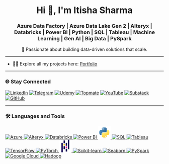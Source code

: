 <h1 align="center">Hi 👋, I'm Itisha Sharma</h1>

<h3 align="center">
  Azure Data Factory | Azure Data Lake Gen 2 | Alteryx | Databricks | Power BI | Python | SQL | Tableau | Machine Learning | Gen AI | Big Data | PySpark
</h3>

<p align="center">
  🚀 Passionate about building data-driven solutions that scale.
</p>

---

- 👩‍💻 Explore all my projects here: <a href="https://itisha89.github.io/" target="_blank">Portfolio</a>

---
### 🌐 Stay Connected

[![LinkedIn](https://img.shields.io/badge/LinkedIn-0077B5?style=flat&logo=linkedin&logoColor=white)](https://www.linkedin.com/in/itishasharmaofficial)
[![Telegram](https://img.shields.io/badge/Telegram-2CA5E0?style=flat&logo=telegram&logoColor=white)](https://t.me/+iouc5h4J0EczMDM1)
[![Udemy](https://img.shields.io/badge/Udemy-A435F0?style=flat&logo=udemy&logoColor=white)](https://www.udemy.com/user/itisha-sharma-2/)
[![Topmate](https://img.shields.io/badge/Topmate-000000?style=flat&logo=data:image/svg+xml;base64,PHN2ZyB3aWR0aD0iMzQiIGhlaWdodD0iMzQiIHZpZXdCb3g9IjAgMCAzNCAzNCIgZmlsbD0ibm9uZSIgeG1sbnM9Imh0dHA6Ly93d3cudzMuM…&logoColor=white)](https://topmate.io/theivision)
[![YouTube](https://img.shields.io/badge/YouTube-FF0000?style=flat&logo=youtube&logoColor=white)](https://www.youtube.com/@the-i-vision)
[![Substack](https://img.shields.io/badge/Substack-FF6719?style=flat&logo=substack&logoColor=white)](https://substack.com/@theivision)
[![GitHub](https://img.shields.io/badge/GitHub-181717?style=flat&logo=github&logoColor=white)](https://github.com/itisha89)

---

<h3 align="left">🛠️ Languages and Tools</h3>

<p align="left">
  <a href="https://azure.microsoft.com/en-in/" target="_blank" rel="noreferrer">
    <img src="https://www.vectorlogo.zone/logos/microsoft_azure/microsoft_azure-icon.svg" alt="Azure" width="40" height="40"/>
  </a>
  <a href="https://www.alteryx.com/" target="_blank" rel="noreferrer">
    <img src="https://upload.wikimedia.org/wikipedia/commons/8/88/Alteryx_logo.png" alt="Alteryx" width="40" height="40"/>
  </a>
  <a href="https://databricks.com/" target="_blank" rel="noreferrer">
    <img src="https://seeklogo.com/images/D/databricks-logo-6256D3827B-seeklogo.com.png" alt="Databricks" width="40" height="40"/>
  </a>
  <a href="https://powerbi.microsoft.com/" target="_blank" rel="noreferrer">
    <img src="https://www.vectorlogo.zone/logos/microsoft_powerbi/microsoft_powerbi-icon.svg" alt="Power BI" width="40" height="40"/>
  </a>
  <a href="https://www.python.org/" target="_blank" rel="noreferrer">
    <img src="https://raw.githubusercontent.com/devicons/devicon/master/icons/python/python-original.svg" alt="Python" width="40" height="40"/>
  </a>
  <a href="https://www.w3schools.com/sql/" target="_blank" rel="noreferrer">
    <img src="https://cdn.jsdelivr.net/npm/simple-icons@v5/icons/mysql.svg" alt="SQL" width="40" height="40"/>
  </a>
  <a href="https://www.tableau.com/" target="_blank" rel="noreferrer">
    <img src="https://cdn.worldvectorlogo.com/logos/tableau-software.svg" alt="Tableau" width="40" height="40"/>
  </a>
  <a href="https://www.tensorflow.org/" target="_blank" rel="noreferrer">
    <img src="https://www.vectorlogo.zone/logos/tensorflow/tensorflow-icon.svg" alt="TensorFlow" width="40" height="40"/>
  </a>
  <a href="https://pytorch.org/" target="_blank" rel="noreferrer">
    <img src="https://www.vectorlogo.zone/logos/pytorch/pytorch-icon.svg" alt="PyTorch" width="40" height="40"/>
  </a>
  <a href="https://pandas.pydata.org/" target="_blank" rel="noreferrer">
    <img src="https://raw.githubusercontent.com/devicons/devicon/master/icons/pandas/pandas-original.svg" alt="Pandas" width="40" height="40"/>
  </a>
  <a href="https://scikit-learn.org/" target="_blank" rel="noreferrer">
    <img src="https://upload.wikimedia.org/wikipedia/commons/0/05/Scikit_learn_logo_small.svg" alt="Scikit-learn" width="40" height="40"/>
  </a>
  <a href="https://seaborn.pydata.org/" target="_blank" rel="noreferrer">
    <img src="https://seaborn.pydata.org/_images/logo-mark-lightbg.svg" alt="Seaborn" width="40" height="40"/>
  </a>
  <a href="https://spark.apache.org/docs/latest/api/python/" target="_blank" rel="noreferrer">
    <img src="https://upload.wikimedia.org/wikipedia/commons/f/f3/Apache_Spark_logo.svg" alt="PySpark" width="40" height="40"/>
  </a>
  <a href="https://cloud.google.com/" target="_blank" rel="noreferrer">
    <img src="https://www.vectorlogo.zone/logos/google_cloud/google_cloud-icon.svg" alt="Google Cloud" width="40" height="40"/>
  </a>
  <a href="https://hadoop.apache.org/" target="_blank" rel="noreferrer">
    <img src="https://www.vectorlogo.zone/logos/apache_hadoop/apache_hadoop-icon.svg" alt="Hadoop" width="40" height="40"/>
  </a>
</p>
